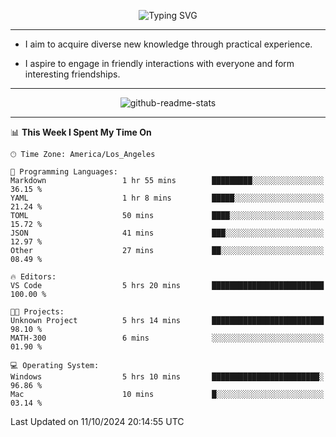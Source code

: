 <p align="center">
  <img src="https://readme-typing-svg.demolab.com?font=Fira+Code&weight=500&size=32&duration=2500&pause=1600&center=true&vCenter=true&random=false&width=1024&height=64&lines=Hi+there+%F0%9F%91%8B;I'm+delighted+you+could+make+it+here+%F0%9F%8E%89;I'm+Harry%2C+a+college+student+still+finding+my+way" alt="Typing SVG" />
</p>


---


- I aim to acquire diverse new knowledge through practical experience.

- I aspire to engage in friendly interactions with everyone and form interesting friendships.


---


<p align="center">
  <img src="https://github-readme-stats.vercel.app/api?username=Harry-Jing&show_icons=true" alt="github-readme-stats"/>
</p>


---

<!--START_SECTION:waka-->
📊 **This Week I Spent My Time On** 

```text
🕑︎ Time Zone: America/Los_Angeles

💬 Programming Languages: 
Markdown                 1 hr 55 mins        █████████░░░░░░░░░░░░░░░░   36.15 % 
YAML                     1 hr 8 mins         █████░░░░░░░░░░░░░░░░░░░░   21.24 % 
TOML                     50 mins             ████░░░░░░░░░░░░░░░░░░░░░   15.72 % 
JSON                     41 mins             ███░░░░░░░░░░░░░░░░░░░░░░   12.97 % 
Other                    27 mins             ██░░░░░░░░░░░░░░░░░░░░░░░   08.49 % 

🔥 Editors: 
VS Code                  5 hrs 20 mins       █████████████████████████   100.00 % 

🐱‍💻 Projects: 
Unknown Project          5 hrs 14 mins       █████████████████████████   98.10 % 
MATH-300                 6 mins              ░░░░░░░░░░░░░░░░░░░░░░░░░   01.90 % 

💻 Operating System: 
Windows                  5 hrs 10 mins       ████████████████████████░   96.86 % 
Mac                      10 mins             █░░░░░░░░░░░░░░░░░░░░░░░░   03.14 % 
```


 Last Updated on 11/10/2024 20:14:55 UTC
<!--END_SECTION:waka-->
